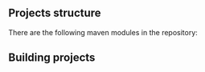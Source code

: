 ## Projects structure

There are the following maven modules in the repository:

 
 
## Building projects

